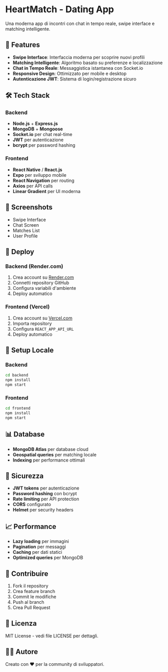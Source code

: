 # HeartMatch - Dating App

Una moderna app di incontri con chat in tempo reale, swipe interface e matching intelligente.

## 🚀 Features

- **Swipe Interface**: Interfaccia moderna per scoprire nuovi profili
- **Matching Intelligente**: Algoritmo basato su preferenze e localizzazione
- **Chat in Tempo Reale**: Messaggistica istantanea con Socket.io
- **Responsive Design**: Ottimizzato per mobile e desktop
- **Autenticazione JWT**: Sistema di login/registrazione sicuro

## 🛠️ Tech Stack

### Backend
- **Node.js** + **Express.js**
- **MongoDB** + **Mongoose**
- **Socket.io** per chat real-time
- **JWT** per autenticazione
- **bcrypt** per password hashing

### Frontend
- **React Native** / **React.js**
- **Expo** per sviluppo mobile
- **React Navigation** per routing
- **Axios** per API calls
- **Linear Gradient** per UI moderna

## 📱 Screenshots

- Swipe Interface
- Chat Screen
- Matches List
- User Profile

## 🚀 Deploy

### Backend (Render.com)
1. Crea account su [Render.com](https://render.com)
2. Connetti repository GitHub
3. Configura variabili d'ambiente
4. Deploy automatico

### Frontend (Vercel)
1. Crea account su [Vercel.com](https://vercel.com)
2. Importa repository
3. Configura `REACT_APP_API_URL`
4. Deploy automatico

## 🔧 Setup Locale

### Backend
```bash
cd backend
npm install
npm start
```

### Frontend
```bash
cd frontend
npm install
npm start
```

## 📊 Database

- **MongoDB Atlas** per database cloud
- **Geospatial queries** per matching locale
- **Indexing** per performance ottimali

## 🔐 Sicurezza

- **JWT tokens** per autenticazione
- **Password hashing** con bcrypt
- **Rate limiting** per API protection
- **CORS** configurato
- **Helmet** per security headers

## 📈 Performance

- **Lazy loading** per immagini
- **Pagination** per messaggi
- **Caching** per dati statici
- **Optimized queries** per MongoDB

## 🤝 Contribuire

1. Fork il repository
2. Crea feature branch
3. Commit le modifiche
4. Push al branch
5. Crea Pull Request

## 📄 Licenza

MIT License - vedi file LICENSE per dettagli.

## 👨‍💻 Autore

Creato con ❤️ per la community di sviluppatori. 